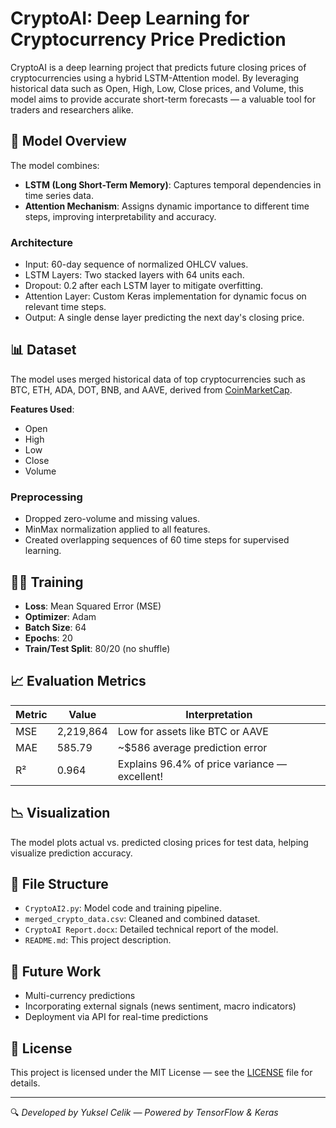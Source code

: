 # CryptoAI: Deep Learning for Cryptocurrency Price Prediction

CryptoAI is a deep learning project that predicts future closing prices of cryptocurrencies using a hybrid LSTM-Attention model. By leveraging historical data such as Open, High, Low, Close prices, and Volume, this model aims to provide accurate short-term forecasts — a valuable tool for traders and researchers alike.

## 🧠 Model Overview

The model combines:

- **LSTM (Long Short-Term Memory)**: Captures temporal dependencies in time series data.
- **Attention Mechanism**: Assigns dynamic importance to different time steps, improving interpretability and accuracy.

### Architecture

- Input: 60-day sequence of normalized OHLCV values.
- LSTM Layers: Two stacked layers with 64 units each.
- Dropout: 0.2 after each LSTM layer to mitigate overfitting.
- Attention Layer: Custom Keras implementation for dynamic focus on relevant time steps.
- Output: A single dense layer predicting the next day's closing price.

## 📊 Dataset

The model uses merged historical data of top cryptocurrencies such as BTC, ETH, ADA, DOT, BNB, and AAVE, derived from [CoinMarketCap](https://www.coinmarketcap.com).

**Features Used**:
- Open
- High
- Low
- Close
- Volume

### Preprocessing
- Dropped zero-volume and missing values.
- MinMax normalization applied to all features.
- Created overlapping sequences of 60 time steps for supervised learning.

## 🏋️‍♂️ Training

- **Loss**: Mean Squared Error (MSE)
- **Optimizer**: Adam
- **Batch Size**: 64
- **Epochs**: 20
- **Train/Test Split**: 80/20 (no shuffle)

## 📈 Evaluation Metrics

| Metric | Value       | Interpretation                                   |
|--------|-------------|--------------------------------------------------|
| MSE    | 2,219,864   | Low for assets like BTC or AAVE                 |
| MAE    | 585.79      | ~\$586 average prediction error                 |
| R²     | 0.964       | Explains 96.4% of price variance — excellent!  |

## 📉 Visualization

The model plots actual vs. predicted closing prices for test data, helping visualize prediction accuracy.



## 📂 File Structure

- `CryptoAI2.py`: Model code and training pipeline.
- `merged_crypto_data.csv`: Cleaned and combined dataset.
- `CryptoAI Report.docx`: Detailed technical report of the model.
- `README.md`: This project description.

## 🚀 Future Work

- Multi-currency predictions
- Incorporating external signals (news sentiment, macro indicators)
- Deployment via API for real-time predictions

## 📜 License

This project is licensed under the MIT License — see the [LICENSE](LICENSE) file for details.

---

🔍 _Developed by Yuksel Celik — Powered by TensorFlow & Keras_
